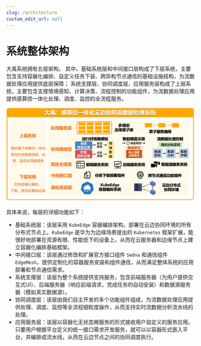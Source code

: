 ```yaml
---
slug: /architecture
custom_edit_url: null
---
```


# 系统整体架构

大禹系统拥有五层架构，
其中，基础系统层和中间接口层构成了下层系统，主要包含支持容器化编排、自定义任务下装、跨异构节点通信的基础设施结构，为流数据处理应用提供底层保障；
系统支撑层、协同调度层、应用服务层构成了上层系统，主要包含支撑情境感知、计算决策、流程控制的功能组件，为流数据处理应用提供感算控一体化处理、调度、监控的全流程服务。

![arch](/img/architecture/arch-zh.png)

具体来说，每层的详细功能如下：

- 基础系统层：该层采用 `KubeEdge` 容器编排架构，部署在云边协同环境的所有分布式节点上。`KubeEdge` 是华为为边缘场景提出的 `Kubernetes` 框架扩展，能很好地部署在资源有限、性能低下的设备上，从而在云服务器和边缘节点上建立容器化编排基础框架。
- 中间接口层：该层通过修改和扩展官方接口组件 `Sedna` 和通信组件 `EdgeMesh`，提供定制化的容器服务安装和组件通信，从而满足整体系统的应用部署和节点通信需求。
- 系统支撑层：该层为整个系统提供支持服务，包含前端服务器（为用户提供交互式UI）、后端服务器（响应前端请求，完成任务的自动安装）和数据源服务器（模拟真实数据源）。
- 协同调度层：该层由我们自主开发的多个功能组件组成，为流数据处理应用提供处理、调度、监控等全流程细粒度操作，从而支持实时流数据分析流水线的处理。
- 应用服务层：该层以容器化无状态微服务的形式接收用户自定义的服务应用。只要用户根据平台定义的统一接口需求开发服务，就可以以容器形式嵌入平台，并编排成流水线，从而在云边节点之间的协同调度执行。

